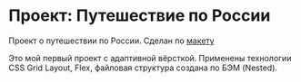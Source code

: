 # Проект: Путешествие по России

Проект о путешествии по России. Сделан по [макету](https://www.figma.com/file/5S2WSbEFL6awjVWJ0NWL8Q/Sprint-3_-Russia-_-desktop-mobile?node-id=28503%3A0)

Это мой первый проект с адаптивной вёрсткой. Применены технологии CSS Grid Layout, Flex, файловая структура cоздана по БЭМ (Nested). 